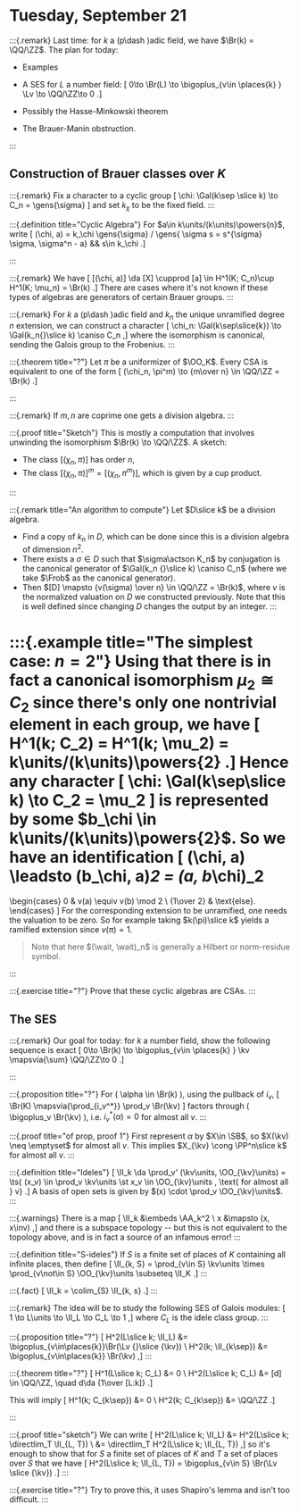 # Tuesday, September 21

:::{.remark}
Last time: for $k$ a \(p\dash \)adic field, we have $\Br(k) = \QQ/\ZZ$.
The plan for today:

- Examples
- A SES for $L$ a number field:
\[
0\to \Br(L) \to \bigoplus_{v\in \places{k} } \Lv \to \QQ/\ZZ\to 0
.\]

- Possibly the Hasse-Minkowski theorem
- The Brauer-Manin obstruction.

:::

## Construction of Brauer classes over $K$

:::{.remark}
Fix a character to a cyclic group
\[
\chi: \Gal(k\sep \slice k) \to C_n = \gens{\sigma}
\]
and set $k_\chi$ to be the fixed field.
:::

:::{.definition title="Cyclic Algebra"}
For $a\in k\units/(k\units)\powers{n}$,
write
\[
(\chi, a) = k_\chi \gens{\sigma} / \gens{ \sigma s = s^{\sigma} \sigma, \sigma^n - a} && s\in k_\chi
.\]

:::

:::{.remark}
We have 
\[
[(\chi, a)] \da [X] \cupprod [a] \in H^1(K; C_n)\cup H^1(K; \mu_n) = \Br(k)
.\]
There are cases where it's not known if these types of algebras are generators of certain Brauer groups.
:::

:::{.remark}
For $k$ a \(p\dash \)adic field and $k_n$ the unique unramified degree $n$ extension, we can construct a character
\[
\chi_n: \Gal(k\sep\slice{k}) \to \Gal(k_n{}\slice k) \caniso C_n
,\]
where the isomorphism is canonical, sending the Galois group to the Frobenius.
:::

:::{.theorem title="?"}
Let $\pi$ be a uniformizer of $\OO_K$.
Every CSA is equivalent to one of the form
\[
(\chi_n, \pi^m) \to {m\over n} \in \QQ/\ZZ = \Br(k)
.\]

:::

:::{.remark}
If $m, n$ are coprime one gets a division algebra.
:::

:::{.proof title="Sketch"}
This is mostly a computation that involves unwinding the isomorphism $\Br(k) \to \QQ/\ZZ$.
A sketch:

- The class $[(\chi_n, \pi)]$ has order $n$,
- The class $[(\chi_n, \pi)]^m = [(\chi_n, \pi^m)]$, which is given by a cup product.

:::

:::{.remark title="An algorithm to compute"}
Let $D\slice k$ be a division algebra.

- Find a copy of $k_n$ in $D$, which can be done since this is a division algebra of dimension $n^2$.
- There exists a $\sigma \in D$ such that $\sigma\actson K_n$ by conjugation is the canonical generator of $\Gal(k_n {}\slice k) \caniso C_n$ (where we take $\Frob$ as the canonical generator).
- Then $[D] \mapsto {v(\sigma) \over n} \in \QQ/\ZZ = \Br(k)$, where $v$ is the normalized valuation on $D$ we constructed previously.
  Note that this is well defined since changing $D$ changes the output by an integer.
:::

:::{.example title="The simplest case: $n=2$"}
Using that there is in fact a canonical isomorphism $\mu_2 \cong C_2$ since there's only one nontrivial element in each group, we have
\[
H^1(k; C_2) = H^1(k; \mu_2) = k\units/(k\units)\powers{2}
.\]
Hence any character 
\[
\chi: \Gal(k\sep\slice k) \to C_2 = \mu_2
\]
is represented by some $b_\chi \in k\units/(k\units)\powers{2}$.
So we have an identification
\[
(\chi, a) \leadsto (b_\chi, a)_2 = (a, b_\chi)_2
=
\begin{cases}
0 & v(a) \equiv v(b) \mod 2 
\\
{1\over 2} & \text{else}.
\end{cases}
\]
For the corresponding extension to be unramified, one needs the valuation to be zero.
So for example taking $k(\pi)\slice k$ yields a ramified extension since $v(\pi ) = 1$.

> Note that here $(\wait, \wait)_n$ is generally a Hilbert or norm-residue symbol.

:::

:::{.exercise title="?"}
Prove that these cyclic algebras are CSAs.
:::

## The SES

:::{.remark}
Our goal for today: for $k$ a number field, show the following sequence is exact
\[
0\to \Br(k) \to \bigoplus_{v\in \places{k} } \kv \mapsvia{\sum} \QQ/\ZZ\to 0
.\]

:::

:::{.proposition title="?"}
For \( \alpha \in \Br(k) \), using the pullback of $i_v$, 
\[
\Br(K) \mapsvia{\prod_{i_v^*}} \prod_v \Br(\kv)
\]
factors through \( \bigoplus_v \Br(\kv) \), i.e. $i_v^*( \alpha) = 0$ for almost all $v$.
:::

:::{.proof title="of prop, proof 1"}
First represent $\alpha$ by $X\in \SB$, so $X(\kv) \neq \emptyset$ for almost all $v$.
This implies $X_{\kv} \cong \PP^n\slice k$ for almost all $v$.
:::

:::{.definition title="Ideles"}
\[
\II_k \da \prod_v' (\kv\units, \OO_{\kv}\units) = \ts{ (x_v) \in \prod_v \kv\units \st x_v \in \OO_{\kv}\units \, \text{ for almost all } v}
.\]
A basis of open sets is given by $(x) \cdot \prod_v \OO_{\kv}\units$.
:::

:::{.warnings}
There is a map
\[
\II_k &\embeds \AA_k^2 \\
x &\mapsto (x, x\inv)
,\]
and there is a subspace topology -- but this is not equivalent to the topology above, and is in fact a source of an infamous error!
:::

:::{.definition title="S-ideles"}
If $S$ is a finite set of places of $K$ containing all infinite places, then define
\[
\II_{k, S} = \prod_{v\in S} \kv\units \times \prod_{v\not\in S} \OO_{\kv}\units \subseteq \II_K
.\]
:::

:::{.fact}
\[
\II_k = \colim_{S} \II_{k, s}
.\]
:::

:::{.remark}
The idea will be to study the following SES of Galois modules:
\[
1 \to L\units \to \II_L \to C_L \to 1
,\]
where $C_L$ is the idele class group.
:::

:::{.proposition title="?"}
\[
H^2(L\slice k; \II_L) &= \bigoplus_{v\in\places{k}}\Br(\Lv {}\slice {\kv}) \\
H^2(k; \II_{k\sep}) &= \bigoplus_{v\in\places{k}} \Br(\kv)
,\]
:::

:::{.theorem title="?"}
\[
H^1(L\slice k; C_L) &= 0 \\
H^2(L\slice k; C_L) &= [d] \in \QQ/\ZZ, \quad d\da {1\over [L:k]}
.\]

This will imply
\[
H^1(k; C_{k\sep}) &= 0 \\
H^2(k; C_{k\sep}) &= \QQ/\ZZ
.\]

:::

:::{.proof title="sketch"}
We can write
\[
H^2(L\slice k; \II_L) 
&= H^2(L\slice k; \directlim_T \II_{L, T}) \\
&= \directlim_T H^2(L\slice k; \II_{L, T})
,\]
so it's enough to show that for $S$ a finite set of places of $K$ and $T$ a set of places over $S$ that we have
\[
H^2(L\slice k; \II_{L, T}) = \bigoplus_{v\in S} \Br(\Lv \slice {\kv})
.\]
:::

:::{.exercise title="?"}
Try to prove this, it uses Shapiro's lemma and isn't too difficult.
:::
